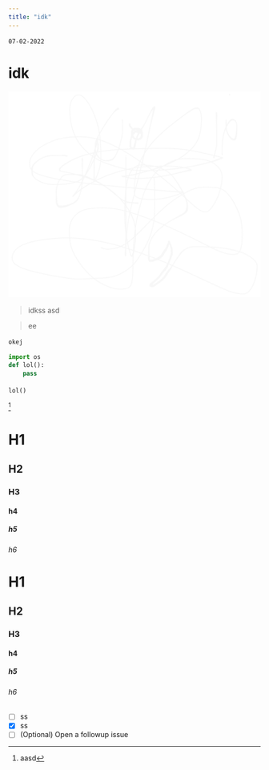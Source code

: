 ```yaml
---
title: "idk"
---
```

`07-02-2022`
# idk
![Drawing 2022-02-07 17.01.18.excalidraw](ATTACHMENTS/Drawing%202022-02-07%2017.01.18.excalidraw.svg)

> idkss
> asd

>ee

`okej`

```python
import os
def lol():
	pass

lol()
```

[^note]


# H1
## H2
### H3
#### h4
##### h5
###### h6

# H1
## H2
### H3
#### h4
##### h5
###### h6


- [ ] ss
- [x] ss
- [ ] \(Optional) Open a followup issue

[^note]: aasd


<!-- This content will not appear in the rendered Markdown -->
